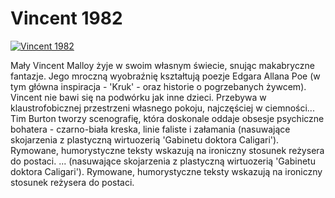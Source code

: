 Vincent 1982 
=============
[![Vincent 1982 ](http://vidos.pl/images/player.gif)](http://vidos.pl/vincent-1982)

 Mały Vincent Malloy żyje w swoim własnym świecie, snując makabryczne fantazje. Jego mroczną wyobraźnię kształtują poezje Edgara Allana Poe (w tym główna inspiracja - 'Kruk' - oraz historie o pogrzebanych żywcem). Vincent nie bawi się na podwórku jak inne dzieci. Przebywa w klaustrofobicznej przestrzeni własnego pokoju, najczęściej w ciemności... Tim Burton tworzy scenografię, która doskonale oddaje obsesje psychiczne bohatera - czarno-biała kreska, linie faliste i załamania (nasuwające skojarzenia z plastyczną wirtuozerią 'Gabinetu doktora Caligari'). Rymowane, humorystyczne teksty wskazują na ironiczny stosunek reżysera do postaci.  ... (nasuwające skojarzenia z plastyczną wirtuozerią 'Gabinetu doktora Caligari'). Rymowane, humorystyczne teksty wskazują na ironiczny stosunek reżysera do postaci.
